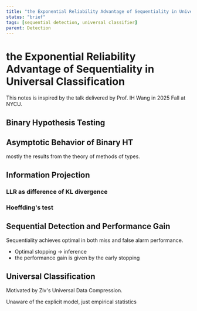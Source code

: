 ```yaml
---
title: "the Exponential Reliability Advantage of Sequentiality in Universal Classification"
status: "brief"
tags: [sequential detection, universal classifier]
parent: Detection
---
```


#  the Exponential Reliability Advantage of Sequentiality in Universal Classification

This notes is inspired by the talk delivered by Prof. IH Wang in 2025 Fall at NYCU.

## Binary Hypothesis Testing

## Asymptotic Behavior of Binary HT
mostly the results from the theory of methods of types.

## Information Projection

### LLR as difference of KL divergence

### Hoeffding's test

## Sequential Detection and Performance Gain 

Sequentiality achieves optimal in both miss and false alarm performance.
- Optimal stopping -> inference
- the performance gain is given by the early stopping


## Universal Classification
Motivated by Ziv's Universal Data Compression.

Unaware of the explicit model, just empirical statistics 